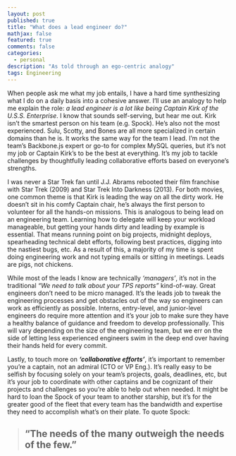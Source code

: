 ```yaml
---
layout: post
published: true
title: "What does a lead engineer do?"
mathjax: false
featured: true
comments: false
categories: 
  - personal
description: "As told through an ego-centric analogy"
tags: Engineering
---
```


When people ask me what my job entails, I have a hard time synthesizing what I do on a daily basis into a cohesive answer. I’ll use an analogy to help me explain the role: _a lead engineer is a lot like being Captain Kirk of the U.S.S. Enterprise_. I know that sounds self-serving, but hear me out. Kirk isn’t the smartest person on his team (e.g. Spock). He’s also not the most experienced. Sulu, Scotty, and Bones are all more specialized in certain domains than he is. It works the same way for the team I lead. I’m not the team’s Backbone.js expert or go-to for complex MySQL queries, but it’s not my job or Captain Kirk’s to be the best at everything. It’s my job to tackle challenges by thoughtfully leading collaborative efforts based on everyone’s strengths.

I was never a Star Trek fan until J.J. Abrams rebooted their film franchise with Star Trek (2009) and Star Trek Into Darkness (2013). For both movies, one common theme is that Kirk is leading the way on all the dirty work. He doesn’t sit in his comfy Captain chair, he’s always the first person to volunteer for all the hands-on missions. This is analogous to being lead on an engineering team. Learning how to delegate will keep your workload manageable, but getting your hands dirty and leading by example is essential. That means running point on big projects, midnight deploys, spearheading technical debt efforts, following best practices, digging into the nastiest bugs, etc. As a result of this, a majority of my time is spent doing engineering work and not typing emails or sitting in meetings. Leads are pigs, not chickens.

While most of the leads I know are technically _‘managers’_, it’s not in the traditional _“We need to talk about your TPS reports”_ kind-of-way. Great engineers don’t need to be micro managed. It’s the leads job to tweak the engineering processes and get obstacles out of the way so engineers can work as efficiently as possible. Interns, entry-level, and junior-level engineers do require more attention and it’s your job to make sure they have a healthy balance of guidance and freedom to develop professionally. This will vary depending on the size of the engineering team, but we err on the side of letting less experienced engineers swim in the deep end over having their hands held for every commit.

Lastly, to touch more on **_‘collaborative efforts’_**, it’s important to remember you’re a captain, not an admiral (CTO or VP Eng.). It’s really easy to be selfish by focusing solely on your team’s projects, goals, deadlines, etc, but it’s your job to coordinate with other captains and be cognizant of their projects and challenges so you’re able to help out when needed. It might be hard to loan the Spock of your team to another starship, but it’s for the greater good of the fleet that every team has the bandwidth and expertise they need to accomplish what’s on their plate. To quote Spock:

> ## “The needs of the many outweigh the needs of the few.”